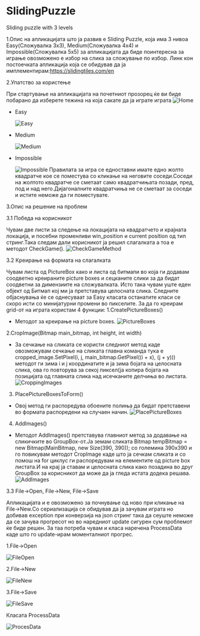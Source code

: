 # SlidingPuzzle
Sliding puzzle with 3 levels

1.Опис на апликацијата што ја развив е Sliding Puzzle, која има 3 нивоа Easy(Сложувалка 3x3), Medium(Сложувалка 4x4) и Impossible(Сложувалка 5x5) за апликацијата да биде поинтересна за играње овозможено е избор на слика за сложување по избор.
Линк кон постоечката апликација која се обидував да ја имплементирам:https://slidingtiles.com/en

2.Упатство за користење

При стартување на апликацијата на почетниот прозорец ќе ви биде побарано да изберете тежина на која сакате да ја играте играта
![Home](https://github.com/fjakimov/SlidingPuzzle/assets/125222930/f3aad6d2-5771-4248-8dfa-7d3e10926bfb)
- Easy
  
  ![Easy](https://github.com/fjakimov/SlidingPuzzle/assets/125222930/5392cfa7-2f26-4e57-91f5-46bab1be8d20)
- Medium
  
  ![Medium](https://github.com/fjakimov/SlidingPuzzle/assets/125222930/71f0d9a6-41e5-4c7f-a99d-c98b43746d33)
- Impossible
  
  ![Impossible](https://github.com/fjakimov/SlidingPuzzle/assets/125222930/7ff427db-429a-46c7-ba64-2ff40864da5e)
Правилата за игра се едноставни имате едно жолто квадратче кое се поместува со кликање на неговите соседи.Соседи на жолтото квадратче се сметаат само квадратчињата позади, пред, под и над него.Дијагоналните квадратчиња не се сметаат за соседи и истите неможе да ги поместувате.

3.Опис на решение на проблем

3.1 Победа на корисникот
 
Чувам две листи за следење на локацијата на квадратчето и крајната локација, и посебни променливи win_position и current position од тип стринг.Така следам дали корисникот ја решил слагалката а тоа е методот CheckGame().
![CheckGameMethod](https://github.com/fjakimov/SlidingPuzzle/assets/125222930/dec9671c-af9b-4f1b-8621-26d993e22b64)


3.2 Креирање на формата на слагалката

Чувам листа од PictureBox како и листа од битмапи во која ги додавам соодветно креираните picture boxes и сецканите слики за да бидат соодветни за димензиите на сложувалката.
Исто така чувам уште еден објект од Битмап кој ми ја претставува целосната слика.
Следните објаснувања ќе се однесуваат за Easy класата останатите класи се скоро исти со минијатурни промени во пикселите.
За да го креирам grid-от на играта користам 4 функции:
1.CreatePictureBoxes()
- Методот за креирање на picture boxes.
![PictureBoxes](https://github.com/fjakimov/SlidingPuzzle/assets/125222930/6f5d86e7-7e19-4311-a4f4-cf1afd9f7d38)

2.CropImage(Bitmap main_bitmap, int height, int width)
- За сечкање на сликата се користи следниот метод каде овозможувам сечкање на сликата главна команда тука е cropped_image.SetPixel(i, j, main_bitmap.GetPixel((i + x), (j + y)))
методот ги зима i и j координатите и ја зима бојата на целосната слика, ова го повторува за секој пиксел(ја копира бојата на позицијата од главната слика над исечканите делчиња во листата.
![CroppingImages](https://github.com/fjakimov/SlidingPuzzle/assets/125222930/d2e8e590-763d-4cff-95fd-1223464367a3)

3. PlacePictureBoxesToForm()
- Oвој метод ги распоредува обоените полиња да бидат претставени во формата распоредени на случаен начин.
  ![PlacePictureBoxes](https://github.com/fjakimov/SlidingPuzzle/assets/125222930/42db901d-a954-400c-b8db-d14262b7ce75)
  
4. AddImages()
- Методот AddImages() претставува главниот метод за додавање на сликичките во GroupBox-от.Ја земам сликата Bitmap tempBitmap = new Bitmap(MainBitmap, new Size(390, 390));
со големина 390x390 и го повикувам методот CropImage каде што ја сечкам сликата и со помош на for циклус ги распоредувам на елементите од picture box листата.И на крај ја ставам и целосната слика како позадина во друг GroupBox за корисникот да може да ја гледа истата додека решава.
![AddImages](https://github.com/fjakimov/SlidingPuzzle/assets/125222930/dc92f29d-7bd5-4e50-8c16-ab2104408f7c)

3.3 File->Open, File->New, File->Save

Апликацијата и е овозможено за почнување од ново при кликање на File->New.Со сериализација се обидував да ја зачувам играта но добивав еxception при конверзија на json стринг така да сеуште неможе да се зачува прогресот но во наредниот update сигурен сум проблемот ќе биде решен. За таа потреба чувам и класа наречена ProcessData каде што го update-ирам моменталниот прогрес.

1.File->Open

![FileOpen](https://github.com/fjakimov/SlidingPuzzle/assets/125222930/3c36f595-4390-407e-896a-27519cbb75db)

2.File->New

![FileNew](https://github.com/fjakimov/SlidingPuzzle/assets/125222930/2dd060ca-50a4-4c9b-8ca0-833dbd951937)

3.File->Save

![FileSave](https://github.com/fjakimov/SlidingPuzzle/assets/125222930/0275779b-c0aa-4bf2-949f-0a307f400841)

Класата ProcessData

![ProcesData](https://github.com/fjakimov/SlidingPuzzle/assets/125222930/b970f043-b3af-43f0-baae-dd2e7df6c1c1)










